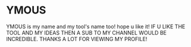 # YMOUS
YMOUS is my name and my tool's name too! hope u like it! 
IF U LIKE THE TOOL AND MY IDEAS THEN A SUB TO MY CHANNEL WOULD BE INCREDIBLE.
THANKS A LOT FOR VIEWING MY PROFILE!

